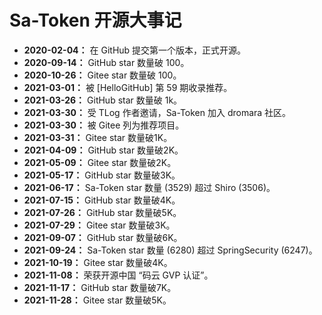 # Sa-Token 开源大事记


- **2020-02-04：** 在 GitHub 提交第一个版本，正式开源。
- **2020-09-14：** GitHub star 数量破 100。
- **2020-10-26：** Gitee star 数量破 100。
- **2021-03-01：** 被 [HelloGitHub] 第 59 期收录推荐。
- **2021-03-26：** GitHub star 数量破 1k。
- **2021-03-30：** 受 TLog 作者邀请，Sa-Token 加入 dromara 社区。
- **2021-03-30：** 被 Gitee 列为推荐项目。
- **2021-03-31：** Gitee star 数量破1K。
- **2021-04-09：** GitHub star 数量破2K。
- **2021-05-09：** Gitee star 数量破2K。
- **2021-05-17：** GitHub star 数量破3K。
- **2021-06-17：** Sa-Token star 数量 (3529) 超过 Shiro (3506)。
- **2021-07-15：** GitHub star 数量破4K。
- **2021-07-26：** GitHub star 数量破5K。
- **2021-07-29：** Gitee star 数量破3K。
- **2021-09-07：** GitHub star 数量破6K。
- **2021-09-24：** Sa-Token star 数量 (6280) 超过 SpringSecurity (6247)。
- **2021-10-19：** Gitee star 数量破4K。
- **2021-11-08：** 荣获开源中国 “码云 GVP 认证”。
- **2021-11-17：** GitHub star 数量破7K。
- **2021-11-28：** Gitee star 数量破5K。

		
